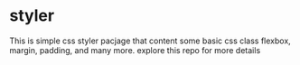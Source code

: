 # styler
This is simple css styler pacjage that content some basic css class flexbox, margin, padding, and many more. explore this repo for more details 
